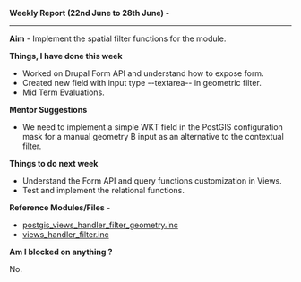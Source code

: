 **Weekly Report (22nd June to 28th June) -**

***

**Aim** - Implement the spatial filter functions for the module.

**Things, I have done this week**

* Worked on Drupal Form API and understand how to expose form.
* Created new field with input type --textarea-- in geometric filter.
* Mid Term Evaluations.

**Mentor Suggestions**

* We need to implement a simple WKT field in the PostGIS configuration mask for a manual geometry B input as an alternative to the contextual filter.

**Things to do next week**

* Understand the Form API and query functions customization in Views. 
* Test and implement the relational functions.  


**Reference Modules/Files** - 
* [postgis_views_handler_filter_geometry.inc](https://github.com/panwarnaveen9/View-Module-for-Cartaro-GSOC2014/blob/20964232f29365a6ff28f54c11b09244936f9eec/cartaro/profiles/cartaro/modules/contrib/postgis/views/postgis_views_handler_filter_geometry.inc)
* [views_handler_filter.inc](https://github.com/panwarnaveen9/View-Module-for-Cartaro-GSOC2014/blob/20964232f29365a6ff28f54c11b09244936f9eec/cartaro/profiles/cartaro/modules/contrib/views/handlers/views_handler_filter.inc)

**Am I blocked on anything ?**

No.